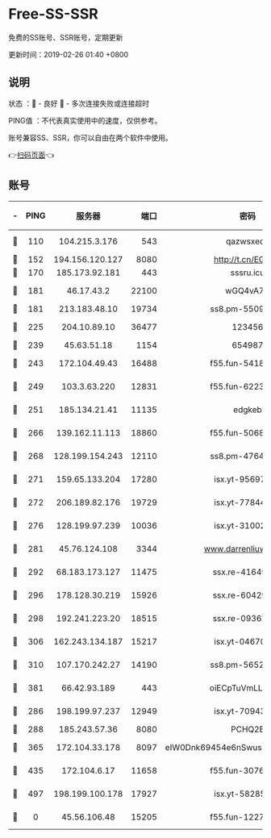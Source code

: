 # Free-SS-SSR

免费的SS账号、SSR账号，定期更新

更新时间：2019-02-26 01:40 +0800

## 说明

状态     ：🙂 - 良好 🙁 - 多次连接失败或连接超时

PING值   ：不代表真实使用中的速度，仅供参考。

账号兼容SS、SSR，你可以自由在两个软件中使用。

👉[扫码页面](https://liesauer.github.io/free-ss-ssr.github.io/)👈

## 账号

|-|PING|服务器|端口|密码|加密方式|区域|
|:----:|:----:|:-----:|-----:|:----:|:----:|:----:|
|🙂|110|104.215.3.176|543|qazwsxedc|aes-256-gcm|JP|
|🙂|152|194.156.120.127|8080|http://t.cn/EGJIyrl|rc4-md5|RU|
|🙂|170|185.173.92.181|443|sssru.icu|rc4-md5|RU|
|🙂|181|46.17.43.2|22100|wGQ4vA7D|aes-256-gcm|RU|
|🙂|181|213.183.48.10|19734|ss8.pm-55096385|rc4-md5|RU|
|🙂|225|204.10.89.10|36477|123456|aes-256-cfb|US|
|🙂|239|45.63.51.18|1154|654987|chacha20|US|
|🙂|243|172.104.49.43|16488|f55.fun-54186310|aes-256-cfb|SG|
|🙂|249|103.3.63.220|12831|f55.fun-62237207|aes-256-cfb|SG|
|🙂|251|185.134.21.41|11135|edgkeb|aes-256-cfb|GB|
|🙂|266|139.162.11.113|18860|f55.fun-50686264|aes-256-cfb|SG|
|🙂|268|128.199.154.243|12110|ss8.pm-47641220|aes-256-cfb|SG|
|🙂|271|159.65.133.204|17280|isx.yt-95697435|aes-256-cfb|SG|
|🙂|272|206.189.82.176|19729|isx.yt-77844520|aes-256-cfb|SG|
|🙂|276|128.199.97.239|10036|isx.yt-31002701|aes-256-cfb|SG|
|🙂|281|45.76.124.108|3344|www.darrenliuwei.com|aes-256-cfb|AU|
|🙂|292|68.183.173.127|11475|ssx.re-41649202|aes-256-cfb|US|
|🙂|296|178.128.30.219|15926|ssx.re-60429787|aes-256-cfb|SG|
|🙂|298|192.241.223.20|18515|ssx.re-09362839|aes-256-cfb|US|
|🙂|306|162.243.134.187|15217|isx.yt-04670550|aes-256-cfb|US|
|🙂|310|107.170.242.27|14190|ss8.pm-56526890|aes-256-cfb|US|
|🙂|381|66.42.93.189|443|oiECpTuVmLLxk4Ts|aes-256-cfb|US|
|🙂|286|198.199.97.237|12949|isx.yt-70943099|aes-256-cfb|US|
|🙂|288|185.243.57.36|8080|PCHQ2E|rc4-md5|US|
|🙂|365|172.104.33.178|8097|eIW0Dnk69454e6nSwuspv9DmS201tQ0D|aes-256-cfb|SG|
|🙁|435|172.104.6.17|11658|f55.fun-30764636|aes-256-cfb|US|
|🙁|497|198.199.100.178|17927|isx.yt-58285902|aes-256-cfb|US|
|🙁|0|45.56.106.48|15205|f55.fun-12278228|aes-256-cfb|US|
